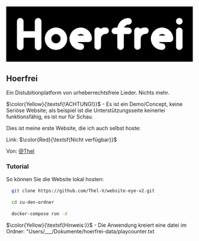 
![Logo](https://github.com/Thel-V/website-eye-v2/blob/main/src/main/resources/static/pictures/logo.png)

## Hoerfrei

Ein Distubitionplatform von urheberrechtsfreie Lieder. Nichts mehr.

$\color{Yellow}{\textsf{!ACHTUNG!}}$ - Es ist ein Demo/Concept, keine Seriöse Website; als beispiel ist die Unterstützungsseite keinerlei funktionsfähig, es ist nur für Schau.

Dies ist meine erste Website, die ich auch selbst hoste:

Link: $\color{Red}{\textsf{Nicht verfügbar}}$

Von: [@Thel](https://www.github.com/Thel-V) 
###
### Tutorial

So können Sie die Website lokal hosten:

```bash
  git clone https://github.com/Thel-V/website-eye-v2.git
```

```bash
  cd zu-den-ordner
```

```bash
  docker-compose run -d
```

$\color{Yellow}{\textsf{Hinweis:}}$ - Die Anwendung kreiert eine datei im Ordner: "Users/___/Dokumente/hoerfrei-data/playcounter.txt